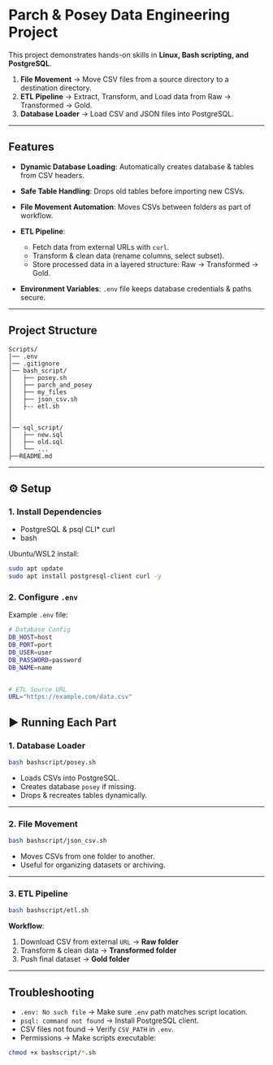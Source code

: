 #  Parch & Posey Data Engineering Project

This project demonstrates hands-on skills in **Linux, Bash scripting, and PostgreSQL**.

1. **File Movement** → Move CSV files from a source directory to a destination directory.
2. **ETL Pipeline** → Extract, Transform, and Load data from Raw → Transformed → Gold.
3. **Database Loader** → Load CSV and JSON files into PostgreSQL.

---

## Features

* **Dynamic Database Loading**: Automatically creates database & tables from CSV headers.
* **Safe Table Handling**: Drops old tables before importing new CSVs.
* **File Movement Automation**: Moves CSVs between folders as part of workflow.
* **ETL Pipeline**:

  * Fetch data from external URLs with `curl`.
  * Transform & clean data (rename columns, select subset).
  * Store processed data in a layered structure: Raw → Transformed → Gold.
* **Environment Variables**: `.env` file keeps database credentials & paths secure.

---

## Project Structure

```
Scripts/
│── .env
│── .gitignore                                   
│── bash_script/
│   ├── posey.sh
│   ├── parch_and_posey
│   ├── my_files           
│   ├── json_csv.sh           
│   ├-- etl.sh
│
│         
│── sql_script/    
│   ├── new.sql
│   ├── old.sql
│   └── ...  
├──README.md             
```

---

## ⚙️ Setup

### 1. Install Dependencies

* PostgreSQL & psql CLI* curl
* bash

Ubuntu/WSL2 install:

```bash
sudo apt update
sudo apt install postgresql-client curl -y
```

### 2. Configure `.env`

Example `.env` file:

```bash
# Database Config
DB_HOST=host
DB_PORT=port
DB_USER=user
DB_PASSWORD=password
DB_NAME=name


# ETL Source URL
URL="https://example.com/data.csv"
```

## ▶️ Running Each Part

### 1. Database Loader

```bash
bash bashscript/posey.sh
```

* Loads CSVs into PostgreSQL.
* Creates database `posey` if missing.
* Drops & recreates tables dynamically.

---

### 2. File Movement

```bash
bash bashscript/json_csv.sh
```

* Moves CSVs from one folder to another.
* Useful for organizing datasets or archiving.

---

### 3. ETL Pipeline

```bash
bash bashscript/etl.sh
```

**Workflow**:

1. Download CSV from external `URL` → **Raw folder**
2. Transform & clean data → **Transformed folder**
3. Push final dataset → **Gold folder**

---

## Troubleshooting

* `.env: No such file` → Make sure `.env` path matches script location.
* `psql: command not found` → Install PostgreSQL client.
* CSV files not found → Verify `CSV_PATH` in `.env`.
* Permissions → Make scripts executable:

```bash
chmod +x bashscript/*.sh
```

